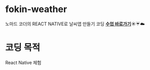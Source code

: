 # fokin-weather
노마드 코더의 REACT NATIVE로 날씨앱 만들기 코딩 **[수업 바로가기](https://nomadcoders.co/react-native-fundamentals)**:sunny::umbrella::cloud:

# 코딩 목적
React Native 체험
